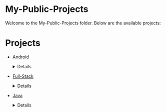 # My-Public-Projects
Welcome to the My-Public-Projects folder. Below are the available projects:
# Projects

- [Android](Android/)
	<details>
	<summary>Details</summary>

	# Android
	Welcome to the Android folder. Below are the available projects:
	# Projects
	
	- [MovieApp-App](Android/MovieApp-App/)
		<details>
		<summary>Details</summary>
	
		# MovieApp
		
		```
		In this project, I am using Andorid and java create MovieApp.
		``` 
		</details>
	 
	</details>

- [Full-Stack](Full-Stack/)
	<details>
	<summary>Details</summary>

	# Full-Stack
	Welcome to the Full-Stack folder. Below are the available projects:
	# Projects
	
	- [Angular and Spring Boot E-commerce](Full-Stack/Angular%20and%20Spring%20Boot%20E-commerce/)
		<details>
		<summary>Details</summary>
	
		# Angular and Spring Boot E-commerce
		
		```
		In this project, I have created a full-stack application using Spring Boot and Angular with TypeScript. It was created while I was learning the Udemy course "Full Stack: Angular and Java Spring Boot E-Commerce Website."
		
		``` 
		</details>
	 
	</details>

- [Java](Java/)
	<details>
	<summary>Details</summary>

	# Java
	Welcome to the Java folder. Below are the available projects:
	# Projects
	
	- [Spring Boot](Java/Spring%20Boot/)
		<details>
		<summary>Details</summary>
	
		# Spring Boot
		Welcome to the Spring Boot folder. Below are the available projects:
		# Projects
		
		- [Webchat](Java/Spring%20Boot/Webchat/)
			<details>
			<summary>Details</summary>
		
			# Webchat
			
			```
			In this project, I am using Spring Boot and WebSockets to create a chat and video call application with a frontend.
			``` 
			</details>
		 
		</details>
	 
	</details>

